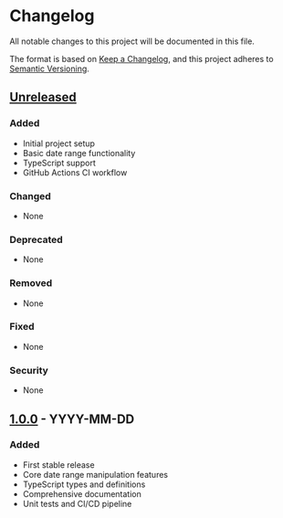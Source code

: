 # Changelog

All notable changes to this project will be documented in this file.

The format is based on [Keep a Changelog](https://keepachangelog.com/en/1.0.0/),
and this project adheres to [Semantic Versioning](https://semver.org/spec/v2.0.0.html).

## [Unreleased]

### Added

- Initial project setup
- Basic date range functionality
- TypeScript support
- GitHub Actions CI workflow

### Changed

- None

### Deprecated

- None

### Removed

- None

### Fixed

- None

### Security

- None

## [1.0.0] - YYYY-MM-DD

### Added

- First stable release
- Core date range manipulation features
- TypeScript types and definitions
- Comprehensive documentation
- Unit tests and CI/CD pipeline

[unreleased]: https://github.com/surajaswal29/date-range-toolkit/compare/v1.0.0...HEAD
[1.0.0]: https://github.com/surajaswal29/date-range-toolkit/releases/tag/v1.0.0
